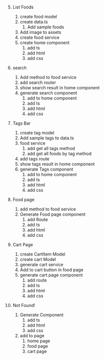 

5. List Foods
    1. create food model 
    2. create data.ts
        1. Add sample foods
    3. Add image to assets
    4. create food service
    5. create home component
        1. add ts
        2. add html
        3. add css

6. search
    1. Add method to food service
    2. add search router
    3. show search result in home component
    4. generate search component
        1. add to home component
        2. add ts
        3. add html
        4. add css

7. Tags Bar
    1. create tag model
    2. Add sample tags to data.ts
    3. food service
        1. add get all tags method
        2. add get all foods by tag method 
    4. add tags route
    5. show tags result in home component
    6. generate Tags component
        1. add to home component
        2. add ts
        3. add html
        4. add css

8. Food page
    1. add method to food service
    2. Generate Food page component
        1. add Route
        2. add ts
        3. add html
        4. add css

9. Cart Page
    1. create CartItem Model
    2. create cart Model
    3. generate cart service
    4. Add to cart button in food page
    5. generate cart page component 
        1. add route
        2. add ts
        3. add html
        4. add css

10. Not Found!
    1. Generate Component
        1. add ts
        2. add html
        3. add css
    2. add to page
        1. home page 
        2. food page 
        3. cart page